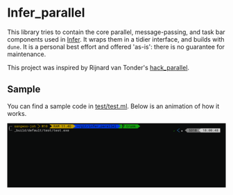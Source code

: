 # Infer_parallel

 This library tries to contain the core parallel, message-passing, and
 task bar components used in
 [Infer](https://github.com/facebook/infer). It wraps them in a tidier
 interface, and builds with `dune`. It is a personal best effort and
 offered 'as-is': there is no guarantee for maintenance.

 This project was inspired by Rijnard van Tonder's
 [hack_parallel](https://github.com/rvantonder/hack_parallel).

## Sample
 You can find a sample code in [test/test.ml](test/test.ml). Below is
 an animation of how it works.

![](resources/infer_parallel.gif)
